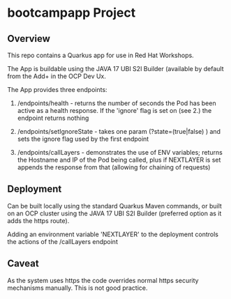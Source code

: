 # bootcampapp Project

## Overview

This repo contains a Quarkus app for use in Red Hat Workshops.

The App is buildable using the JAVA 17 UBI S2I Builder (available by default from the Add+ in the OCP Dev Ux.

The App provides three endpoints:

1. /endpoints/health - returns the number of seconds the Pod has been active as a health response. If the 'ignore' flag is set on (see 2.) the endpoint returns nothing

2. /endpoints/setIgnoreState - takes one param (?state=(true|false) ) and sets the ignore flag used by the first endpoint

3. /endpoints/callLayers - demonstrates the use of ENV variables; returns the Hostname and IP of the Pod being called, plus if NEXTLAYER is set appends the response from that (allowing for chaining of requests)

## Deployment

Can be built locally using the standard Quarkus Maven commands, or built on an OCP cluster using the JAVA 17 UBI S2I Builder (preferred option as it adds the https route).

Adding an environment variable 'NEXTLAYER' to the deployment controls the actions of the /callLayers endpoint

## Caveat

As the system uses https the code overrides normal https security mechanisms manually. This is not good practice. 
